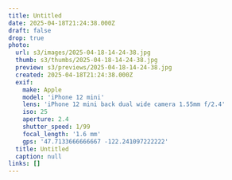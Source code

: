 ```yaml
---
title: Untitled
date: 2025-04-18T21:24:38.000Z
draft: false
drop: true
photo:
  url: s3/images/2025-04-18-14-24-38.jpg
  thumb: s3/thumbs/2025-04-18-14-24-38.jpg
  preview: s3/previews/2025-04-18-14-24-38.jpg
  created: 2025-04-18T21:24:38.000Z
  exif:
    make: Apple
    model: 'iPhone 12 mini'
    lens: 'iPhone 12 mini back dual wide camera 1.55mm f/2.4'
    iso: 25
    aperture: 2.4
    shutter_speed: 1/99
    focal_length: '1.6 mm'
    gps: '47.7133666666667 -122.241097222222'
  title: Untitled
  caption: null
links: []
---
```


